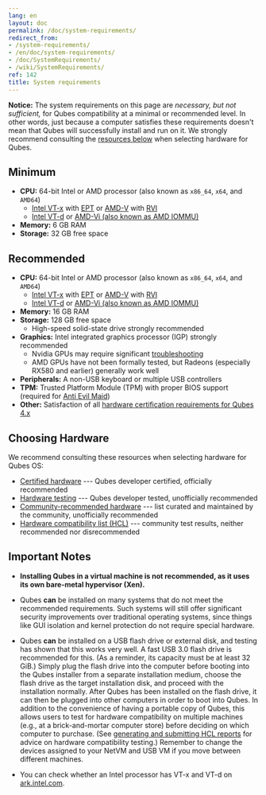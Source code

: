 ```yaml
---
lang: en
layout: doc
permalink: /doc/system-requirements/
redirect_from:
- /system-requirements/
- /en/doc/system-requirements/
- /doc/SystemRequirements/
- /wiki/SystemRequirements/
ref: 142
title: System requirements
---
```


<div class="alert alert-warning" role="alert">
  <i class="fa fa-exclamation-triangle"></i>
  <b>Notice:</b> The system requirements on this page are <em>necessary, but
  not sufficient,</em> for Qubes compatibility at a minimal or recommended
  level. In other words, just because a computer satisfies these requirements
  doesn't mean that Qubes will successfully install and run on it. We strongly
  recommend consulting the <a href="#choosing-hardware">resources below</a>
  when selecting hardware for Qubes.
</div>

## Minimum

- **CPU:** 64-bit Intel or AMD processor (also known as `x86_64`, `x64`, and `AMD64`)
  - [Intel VT-x](https://en.wikipedia.org/wiki/X86_virtualization#Intel_virtualization_.28VT-x.29) with [EPT](https://en.wikipedia.org/wiki/Second_Level_Address_Translation#Extended_Page_Tables) or [AMD-V](https://en.wikipedia.org/wiki/X86_virtualization#AMD_virtualization_.28AMD-V.29) with [RVI](https://en.wikipedia.org/wiki/Second_Level_Address_Translation#Rapid_Virtualization_Indexing)
  - [Intel VT-d](https://en.wikipedia.org/wiki/X86_virtualization#Intel-VT-d) or [AMD-Vi (also known as AMD IOMMU)](https://en.wikipedia.org/wiki/X86_virtualization#I.2FO_MMU_virtualization_.28AMD-Vi_and_Intel_VT-d.29)
- **Memory:** 6 GB RAM
- **Storage:** 32 GB free space

## Recommended

- **CPU:** 64-bit Intel or AMD processor (also known as `x86_64`, `x64`, and `AMD64`)
  - [Intel VT-x](https://en.wikipedia.org/wiki/X86_virtualization#Intel_virtualization_.28VT-x.29) with [EPT](https://en.wikipedia.org/wiki/Second_Level_Address_Translation#Extended_Page_Tables) or [AMD-V](https://en.wikipedia.org/wiki/X86_virtualization#AMD_virtualization_.28AMD-V.29) with [RVI](https://en.wikipedia.org/wiki/Second_Level_Address_Translation#Rapid_Virtualization_Indexing)
  - [Intel VT-d](https://en.wikipedia.org/wiki/X86_virtualization#Intel-VT-d) or [AMD-Vi (also known as AMD IOMMU)](https://en.wikipedia.org/wiki/X86_virtualization#I.2FO_MMU_virtualization_.28AMD-Vi_and_Intel_VT-d.29)
- **Memory:** 16 GB RAM
- **Storage:** 128 GB free space
  - High-speed solid-state drive strongly recommended
- **Graphics:** Intel integrated graphics processor (IGP) strongly recommended
  - Nvidia GPUs may require significant
    [troubleshooting](/doc/install-nvidia-driver/)
  - AMD GPUs have not been formally tested, but Radeons (especially RX580 and
    earlier) generally work well
- **Peripherals:** A non-USB keyboard or multiple USB controllers
- **TPM:** Trusted Platform Module (TPM) with proper BIOS support (required for
  [Anti Evil Maid](/doc/anti-evil-maid/))
- **Other:** Satisfaction of all [hardware certification requirements for Qubes
  4.x](/news/2016/07/21/new-hw-certification-for-q4/)

## Choosing Hardware

We recommend consulting these resources when selecting hardware for Qubes OS:

- [Certified hardware](/doc/certified-hardware/) --- Qubes developer certified,
  officially recommended
- [Hardware testing](/doc/hardware-testing/) --- Qubes developer tested,
  unofficially recommended
- [Community-recommended hardware](https://forum.qubes-os.org/t/5560)
  --- list curated and maintained by the community, unofficially recommended
- [Hardware compatibility list (HCL)](/hcl/) --- community test results,
  neither recommended nor disrecommended

## Important Notes

- **Installing Qubes in a virtual machine is not recommended, as it uses its
  own bare-metal hypervisor (Xen).**

- Qubes **can** be installed on many systems that do not meet the recommended
  requirements. Such systems will still offer significant security improvements
  over traditional operating systems, since things like GUI isolation and
  kernel protection do not require special hardware.

- Qubes **can** be installed on a USB flash drive or external disk, and testing
  has shown that this works very well. A fast USB 3.0 flash drive is
  recommended for this. (As a reminder, its capacity must be at least 32 GiB.)
  Simply plug the flash drive into the computer before booting into the Qubes
  installer from a separate installation medium, choose the flash drive as the
  target installation disk, and proceed with the installation normally. After
  Qubes has been installed on the flash drive, it can then be plugged into
  other computers in order to boot into Qubes. In addition to the convenience
  of having a portable copy of Qubes, this allows users to test for hardware
  compatibility on multiple machines (e.g., at a brick-and-mortar computer
  store) before deciding on which computer to purchase. (See [generating and
  submitting HCL
  reports](/doc/how-to-use-the-hcl/#generating-and-submitting-new-reports) for
  advice on hardware compatibility testing.) Remember to change the devices
  assigned to your NetVM and USB VM if you move between different machines.

- You can check whether an Intel processor has VT-x and VT-d on
  [ark.intel.com](https://ark.intel.com/content/www/us/en/ark.html#@Processors).
